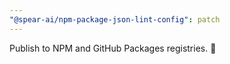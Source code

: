 ```yaml
---
"@spear-ai/npm-package-json-lint-config": patch
---
```


Publish to NPM and GitHub Packages registries. 🐛
